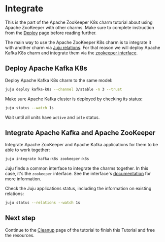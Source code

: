 # Integrate

This is the part of the Apache ZooKeeper K8s charm tutorial about using Apache ZooKeeper with other charms. Make sure to complete instruction from the [Deploy](deploy) page before reading further.

The main way to use the Apache ZooKeeper K8s charm is to integrate it with another charm via [Juju relations](https://canonical-juju.readthedocs-hosted.com/en/latest/user/reference/relation/). For that reason we will deploy Apache Kafka K8s charm and integrate them via the [zookeeper interface](https://charmhub.io/integrations/zookeeper/).

## Deploy Apache Kafka K8s

Deploy Apache Kafka K8s charm to the same model:

```bash
juju deploy kafka-k8s --channel 3/stable -n 3 --trust
```

Make sure Apache Kafka cluster is deployed by checking its status:

```bash
juju status --watch 1s
```

Wait until all units have `active` and `idle` status.

## Integrate Apache Kafka and Apache ZooKeeper

Integrate Apache ZooKeeper and Apache Kafka applications for them to be able to work together:

```bash
juju integrate kafka-k8s zookeeper-k8s
```

Juju finds a common interface to integrate the charms together. In this case, it's the `zookeeper` interface. See the interface's [documentation](https://charmhub.io/integrations/zookeeper/) for more information.

Check the Juju applications status, including the information on existing relations:

```bash
juju status --relations --watch 1s
```

<!-- TODO Add more content here to show ZooKeeper's role and/or process. -->

## Next step

Continue to the [Cleanup](cleanup) page of the tutorial to finish this Tutorial and free the resources.
